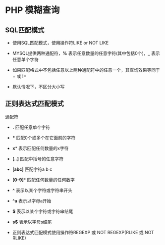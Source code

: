 # PHP 模糊查询

## SQL匹配模式

* 使用SQL匹配模式，使用操作符LIKE or NOT LIKE

* MYSQL提供两种通配符，**%** 表示任意数量的任意字符(其中包括0个)，**_** 表示任意单个字符

* 如果匹配格式中不包括任意以上两种通配符中的任意一个，其查询效果等同于 = 或 !=

* 默认情况下，不区分大小写

## 正则表达式匹配模式

通配符

* **.** 匹配任意单个字符

* **\*** 匹配0个或多个在它面前的字符

* **x*** 表示匹配任何数量的x字符

* **[..]** 匹配中括号的任意字符

* **[abc]** 匹配字符a b c

* **[0-9]*** 匹配任何数量的任何数字

* **^** 表示以某个字符或字符串开头

* **^a** 表示以字母a开始

* **$** 表示以某个字符或字符串结尾

* **s$** 表示以字母s结尾

* 正则表达式匹配模式使用操作符REGEXP 或 NOT REGEXP(RLIKE 或 NOT RLIKE)

